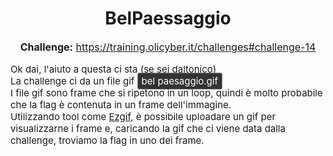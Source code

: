 <h1 style="text-align: center;">BelPaessaggio</h1>

<p style="text-align: center; font-size: 16px;">
  <strong>Challenge:</strong> <a href="https://training.olicyber.it/challenges#challenge-14">https://training.olicyber.it/challenges#challenge-14</a>
</p>

<p style="font-size: 15px;">
  Ok dai, l'aiuto a questa ci sta (se sei daltonico)<br>
  La challenge ci da un file gif 
  <span style="border: 1px solid #888; padding: 3px 6px; border-radius: 4px; background-color: #333; color: #fff;">
    bel paesaggio.gif
  </span>
  <br>
  I file gif sono frame che si ripetono in un loop, quindi è molto probabile che la flag è contenuta in un frame dell'immagine.<br>
  Utilizzando tool come <a href="https://ezgif.com/split">Ezgif</a>, è possibile uploadare un gif per visualizzarne i frame e, caricando la gif che ci viene data dalla challenge, troviamo la flag in uno dei frame.
</p>
